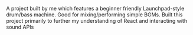 A project built by me which features a beginner friendly Launchpad-style drum/bass machine. Good for mixing/performing simple BGMs. Built this project primarily to further my understanding of React and interacting with sound APIs
